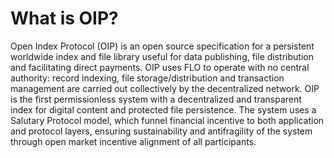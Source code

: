 # What is OIP?

Open Index Protocol \(OIP\) is an open source specification for a persistent worldwide index and file library useful for data publishing, file distribution and facilitating direct payments. OIP uses FLO to operate with no central authority: record indexing, file storage/distribution and transaction management are carried out collectively by the decentralized network. OIP is the first permissionless system with a decentralized and transparent index for digital content and protected file persistence. The system uses a Salutary Protocol model, which funnel financial incentive to both application and protocol layers, ensuring sustainability and antifragility of the system through open market incentive alignment of all participants.
